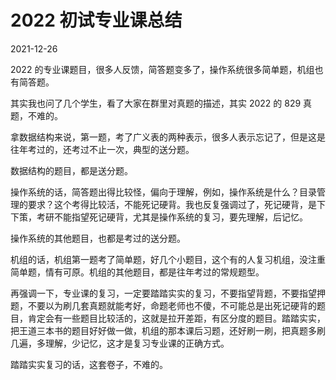 # 2022 初试专业课总结



2021-12-26



2022 的专业课题目，很多人反馈，简答题变多了，操作系统很多简单题，机组也有简答题。

其实我也问了几个学生，看了大家在群里对真题的描述，其实 2022 的 829 真题，不难的。

拿数据结构来说，第一题，考了广义表的两种表示，很多人表示忘记了，但是这是往年考过的，还考过不止一次，典型的送分题。

数据结构的题目，都是送分题。

操作系统的话，简答题出得比较怪，偏向于理解，例如，操作系统是什么？目录管理的要求？这个考得比较活，不能死记硬背。我也反复强调过了，死记硬背，是下下策，考研不能指望死记硬背，尤其是操作系统的复习，要先理解，后记忆。

操作系统的其他题目，也都是考过的送分题。

机组的话，机组第一题考了简单题，好几个小题目，这个有的人复习机组，没注重简单题，情有可原。机组的其他题目，都是往年考过的常规题型。



再强调一下，专业课的复习，一定要踏踏实实的复习，不要指望背题，不要指望押题，不要以为刷几套真题就能考好，命题老师也不傻，不可能总是出死记硬背的题目，肯定会有一些题目比较活的，这就是拉开差距，有区分度的题目。踏踏实实，把王道三本书的题目好好做一做，机组的那本课后习题，还好刷一刷，把真题多刷几遍，多理解，少记忆，这才是复习专业课的正确方式。



踏踏实实复习的话，这套卷子，不难的。